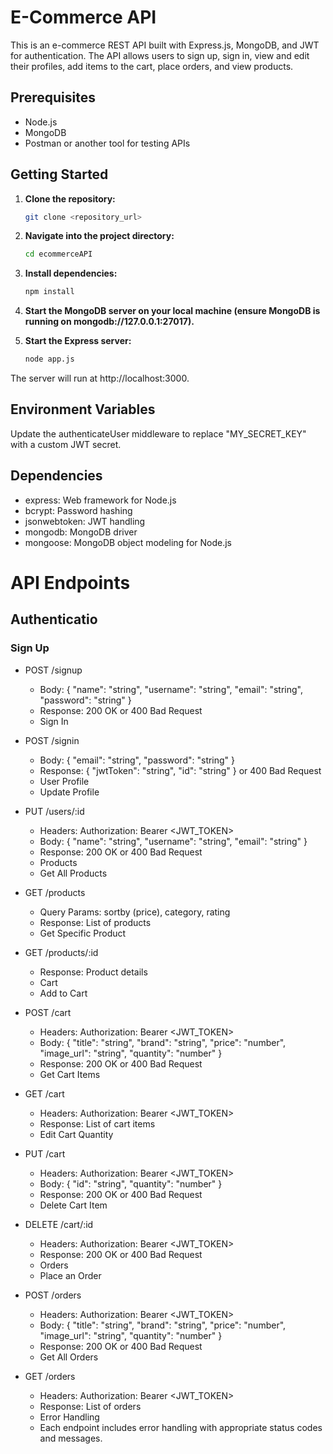 # E-Commerce API
This is an e-commerce REST API built with Express.js, MongoDB, and JWT for authentication. The API allows users to sign up, sign in, view and edit their profiles, add items to the cart, place orders, and view products.

## Prerequisites
- Node.js
- MongoDB
- Postman or another tool for testing APIs

## Getting Started

1. **Clone the repository:**
   ```bash
   git clone <repository_url>

2. **Navigate into the project directory:**
   ```bash
   cd ecommerceAPI

3. **Install dependencies:**
   ```bash
   npm install

4. **Start the MongoDB server on your local machine (ensure MongoDB is running on mongodb://127.0.0.1:27017).**

5. **Start the Express server:**
   ```bash
   node app.js

The server will run at http://localhost:3000.

## Environment Variables
Update the authenticateUser middleware to replace "MY_SECRET_KEY" with a custom JWT secret.

## Dependencies
- express: Web framework for Node.js
- bcrypt: Password hashing
- jsonwebtoken: JWT handling
- mongodb: MongoDB driver
- mongoose: MongoDB object modeling for Node.js

# API Endpoints
## Authenticatio
### Sign Up

- POST /signup
    - Body: { "name": "string", "username": "string", "email": "string", "password": "string" }
    - Response: 200 OK or 400 Bad Request
    - Sign In

- POST /signin
    - Body: { "email": "string", "password": "string" }
    - Response: { "jwtToken": "string", "id": "string" } or 400 Bad Request
    - User Profile
    - Update Profile

- PUT /users/:id
    - Headers: Authorization: Bearer <JWT_TOKEN>
    - Body: { "name": "string", "username": "string", "email": "string" }
    - Response: 200 OK or 400 Bad Request
    - Products
    - Get All Products

- GET /products
    - Query Params: sortby (price), category, rating
    - Response: List of products
    - Get Specific Product

- GET /products/:id
    - Response: Product details
    - Cart
    - Add to Cart

- POST /cart
    - Headers: Authorization: Bearer <JWT_TOKEN>
    - Body: { "title": "string", "brand": "string", "price": "number", "image_url": "string", "quantity": "number" }
    - Response: 200 OK or 400 Bad Request
    - Get Cart Items

- GET /cart
    - Headers: Authorization: Bearer <JWT_TOKEN>
    - Response: List of cart items
    - Edit Cart Quantity

- PUT /cart
    - Headers: Authorization: Bearer <JWT_TOKEN>
    - Body: { "id": "string", "quantity": "number" }
    - Response: 200 OK or 400 Bad Request
    - Delete Cart Item

- DELETE /cart/:id
    - Headers: Authorization: Bearer <JWT_TOKEN>
    - Response: 200 OK or 400 Bad Request
    - Orders
    - Place an Order

- POST /orders
    - Headers: Authorization: Bearer <JWT_TOKEN>
    - Body: { "title": "string", "brand": "string", "price": "number", "image_url": "string", "quantity": "number" }
    - Response: 200 OK or 400 Bad Request
    - Get All Orders

- GET /orders
    - Headers: Authorization: Bearer <JWT_TOKEN>
    - Response: List of orders
    - Error Handling
    - Each endpoint includes error handling with appropriate status codes and messages.
